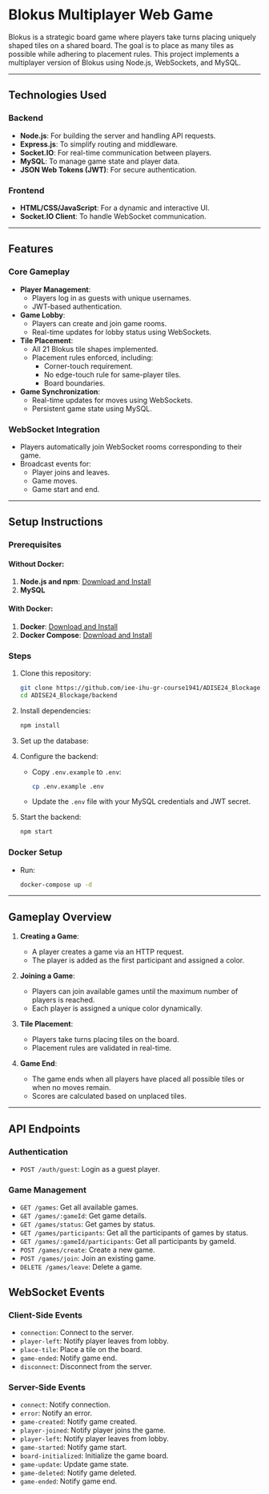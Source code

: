 # Blokus Multiplayer Web Game

Blokus is a strategic board game where players take turns placing uniquely shaped tiles on a shared board. The goal is to place as many tiles as possible while adhering to placement rules. This project implements a multiplayer version of Blokus using Node.js, WebSockets, and MySQL.

---

## **Technologies Used**

### Backend
- **Node.js**: For building the server and handling API requests.
- **Express.js**: To simplify routing and middleware.
- **Socket.IO**: For real-time communication between players.
- **MySQL**: To manage game state and player data.
- **JSON Web Tokens (JWT)**: For secure authentication.

### Frontend
- **HTML/CSS/JavaScript**: For a dynamic and interactive UI.
- **Socket.IO Client**: To handle WebSocket communication.

---

## **Features**

### **Core Gameplay**
- **Player Management**:
    - Players log in as guests with unique usernames.
    - JWT-based authentication.
- **Game Lobby**:
    - Players can create and join game rooms.
    - Real-time updates for lobby status using WebSockets.
- **Tile Placement**:
    - All 21 Blokus tile shapes implemented.
    - Placement rules enforced, including:
        - Corner-touch requirement.
        - No edge-touch rule for same-player tiles.
        - Board boundaries.
- **Game Synchronization**:
    - Real-time updates for moves using WebSockets.
    - Persistent game state using MySQL.

### **WebSocket Integration**
- Players automatically join WebSocket rooms corresponding to their game.
- Broadcast events for:
    - Player joins and leaves.
    - Game moves.
    - Game start and end.

---
## **Setup Instructions**

### Prerequisites 

#### Without Docker:
1. **Node.js and npm**: [Download and Install](https://nodejs.org/)
2. **MySQL**
#### With Docker:
1. **Docker**: [Download and Install](https://www.docker.com/)
2. **Docker Compose**: [Download and Install](https://docs.docker.com/compose/install/)

### Steps

1. Clone this repository:
   ```bash
   git clone https://github.com/iee-ihu-gr-course1941/ADISE24_Blockage.git
   cd ADISE24_Blockage/backend
   ```

2. Install dependencies:
   ```bash
   npm install
   ```

3. Set up the database:

4. Configure the backend:
    - Copy `.env.example` to `.env`:
      ```bash
      cp .env.example .env
      ```
    - Update the `.env` file with your MySQL credentials and JWT secret.

5. Start the backend:
   ```bash
   npm start
   ```

### Docker Setup

- Run:
  ```bash
  docker-compose up -d
  ```

---

## **Gameplay Overview**

1. **Creating a Game**:
    - A player creates a game via an HTTP request.
    - The player is added as the first participant and assigned a color.

2. **Joining a Game**:
    - Players can join available games until the maximum number of players is reached.
    - Each player is assigned a unique color dynamically.

3. **Tile Placement**:
    - Players take turns placing tiles on the board.
    - Placement rules are validated in real-time.

4. **Game End**:
    - The game ends when all players have placed all possible tiles or when no moves remain.
    - Scores are calculated based on unplaced tiles.

---

## API Endpoints

### **Authentication**
- `POST /auth/guest`: Login as a guest player.

### **Game Management**
- `GET /games`: Get all available games.
- `GET /games/:gameId`: Get game details.
- `GET /games/status`: Get games by status.
- `GET /games/participants`: Get all the participants of games by status.
- `GET /games/:gameId/participants`: Get all participants by gameId.
- `POST /games/create`: Create a new game.
- `POST /games/join`: Join an existing game.
- `DELETE /games/leave`: Delete a game.

## WebSocket Events
### Client-Side Events
- `connection`: Connect to the server.
- `player-left`: Notify player leaves from lobby.
- `place-tile`: Place a tile on the board.
- `game-ended`: Notify game end.
- `disconnect`: Disconnect from the server.

### Server-Side Events
- `connect`: Notify connection.
- `error`: Notify an error.
- `game-created`: Notify game created.
- `player-joined`: Notify player joins the game.
- `player-left`: Notify player leaves from lobby.
- `game-started`: Notify game start.
- `board-initialized`: Initialize the game board.
- `game-update`: Update game state.
- `game-deleted`: Notify game deleted.
- `game-ended`: Notify game end.
